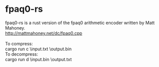 # fpaq0-rs

fpaq0-rs is a rust version of the fpaq0 arithmetic encoder written by Matt Mahoney.<br>
http://mattmahoney.net/dc/fpaq0.cpp<br>
<br>
To compress:<br>
cargo run c \input.txt \output.bin<br>
To decompress:<br>
cargo run d \input.bin \output.txt<br>
